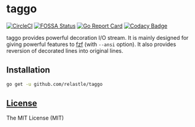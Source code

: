 # taggo

[![CircleCI](https://circleci.com/gh/relastle/taggo/tree/master.svg?style=shield)](https://circleci.com/gh/relastle/taggo/tree/master)
[![FOSSA Status](https://app.fossa.com/api/projects/git%2Bgithub.com%2Frelastle%2Ftaggo.svg?type=shield)](https://app.fossa.com/projects/git%2Bgithub.com%2Frelastle%2Ftaggo?ref=badge_shield)
[![Go Report Card](https://goreportcard.com/badge/github.com/relastle/taggo)](https://goreportcard.com/report/github.com/relastle/taggo)
[![Codacy Badge](https://api.codacy.com/project/badge/Grade/a3eaf1d737d54d86b9727477519439c0)](https://www.codacy.com/app/relastle/taggo?utm_source=github.com&amp;utm_medium=referral&amp;utm_content=relastle/taggo&amp;utm_campaign=Badge_Grade)

taggo provides powerful decoration I/O stream. It is mainly designed for giving
powerful features to [fzf](https://github.com/junegunn/fzf) (with `--ansi` option).
It also provides reversion of decorated lines into original lines.

## Installation

```sh
go get -u github.com/relastle/taggo
```

## [License](LICENSE)

The MIT License (MIT)
